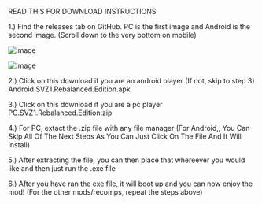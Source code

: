 READ THIS FOR DOWNLOAD INSTRUCTIONS

1.) Find the releases tab on GitHub. PC is the first image and Android is the second image. (Scroll down to the very bottom on mobile)

![image](https://github.com/user-attachments/assets/80335d40-d2c1-42e3-8852-47f63bfe44b6)

![image](https://github.com/user-attachments/assets/f246e9fc-b139-4b3e-9b12-71bf520f6dec)

2.) Click on this download if you are an android player (If not, skip to step 3)
Android.SVZ1.Rebalanced.Edition.apk

3.) Click on this download if you are a pc player
PC.SVZ1.Rebalanced.Edition.zip

4.) For PC, extact the .zip file with any file manager (For Android,, You Can Skip All Of The Next Steps As You Can Just Click On The File And It Will Install)

5.) After extracting the file, you can then place that whereever you would like and then just run the .exe file

6.) After you have ran the exe file, it will boot up and you can now enjoy the mod! (For the other mods/recomps, repeat the steps above)
